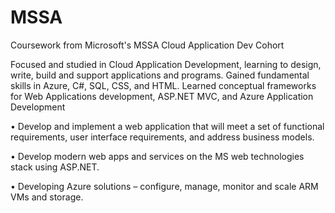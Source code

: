 # MSSA
Coursework from Microsoft's MSSA Cloud Application Dev Cohort

Focused and studied in Cloud Application Development, learning to design, write, build and support applications and programs.
Gained fundamental skills in Azure, C#, SQL, CSS, and HTML. Learned conceptual frameworks for Web Applications
development, ASP.NET MVC, and Azure Application Development

• Develop and implement a web application that will meet a set of functional requirements, user interface requirements,
and address business models.

• Develop modern web apps and services on the MS web technologies stack using ASP.NET.

• Developing Azure solutions – configure, manage, monitor and scale ARM VMs and storage.
